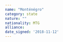 ```yaml
---
name: "Monténégro"
category: state
nature: ""
nationality: MTG
alliance: 
date_signed: '2018-11-12'
---
```

    